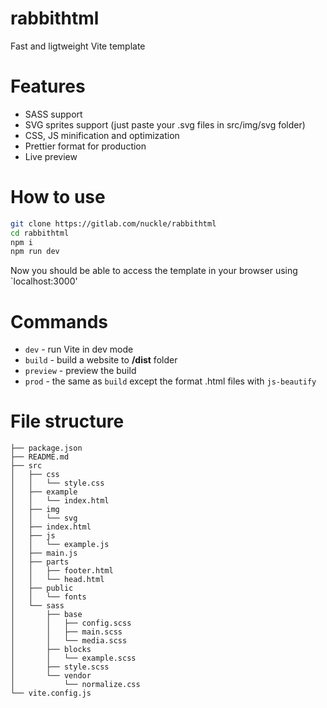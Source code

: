 # rabbithtml

Fast and ligtweight Vite template

# Features

- SASS support
- SVG sprites support (just paste your .svg files in src/img/svg folder)
- CSS, JS minification and optimization
- Prettier format for production
- Live preview

# How to use

```sh
git clone https://gitlab.com/nuckle/rabbithtml
cd rabbithtml
npm i
npm run dev
```

Now you should be able to access the template in your browser using `localhost:3000'

# Commands

- `dev` - run Vite in dev mode
- `build` - build a website to **/dist** folder
- `preview` - preview the build
- `prod` - the same as `build` except the format .html files with `js-beautify`

# File structure

```
├── package.json
├── README.md
├── src
│   ├── css
│   │   └── style.css
│   ├── example
│   │   └── index.html
│   ├── img
│   │   └── svg
│   ├── index.html
│   ├── js
│   │   └── example.js
│   ├── main.js
│   ├── parts
│   │   ├── footer.html
│   │   └── head.html
│   ├── public
│   │   └── fonts
│   └── sass
│       ├── base
│       │   ├── config.scss
│       │   ├── main.scss
│       │   └── media.scss
│       ├── blocks
│       │   └── example.scss
│       ├── style.scss
│       └── vendor
│           └── normalize.css
└── vite.config.js
```
